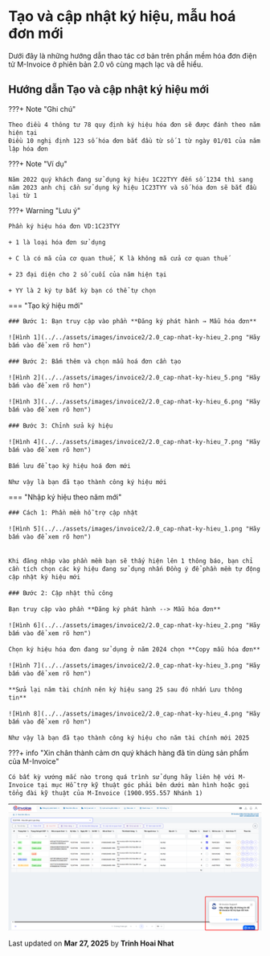 # **Tạo và cập nhật ký hiệu, mẫu hoá đơn mới**

Dưới đây là những hướng dẫn thao tác cơ bản trên phần mềm hóa đơn điện tử M-Invoice ở phiên bản 2.0 vô cùng mạch lạc và dễ hiểu.

## **Hướng dẫn Tạo và cập nhật ký hiệu mới**

???+ Note "Ghi chú"

    Theo điều 4 thông tư 78 quy định ký hiệu hóa đơn sẽ được đánh theo năm hiện tại
    Điều 10 nghị định 123 số hóa đơn bắt đầu từ số 1 từ ngày 01/01 của năm lập hóa đơn

???+ Note "Ví dụ"

    Năm 2022 quý khách đang sử dụng ký hiệu 1C22TYY đến số 1234 thì sang năm 2023 anh chị cần sử dụng ký hiệu 1C23TYY và số hóa đơn sẽ bắt đầu lại từ 1

???+ Warning "Lưu ý"

    Phần ký hiệu hóa đơn VD:1C23TYY

    + 1 là loại hóa đơn sử dụng

    + C là có mã của cơ quan thuế, K là không mã cửa cơ quan thuế

    + 23 đại diện cho 2 số cuối của năm hiện tại

    + YY là 2 ký tự bất kỳ bạn có thể tự chọn

=== "Tạo ký hiệu mới"

    ### Bước 1: Bạn truy cập vào phần **Đăng ký phát hành → Mẫu hóa đơn**

    ![Hình 1](../../assets/images/invoice2/2.0_cap-nhat-ky-hieu_2.png "Hãy bấm vào để xem rõ hơn")

    ### Bước 2: Bấm thêm và chọn mẫu hoá đơn cần tạo

    ![Hình 2](../../assets/images/invoice2/2.0_cap-nhat-ky-hieu_5.png "Hãy bấm vào để xem rõ hơn")

    ![Hình 3](../../assets/images/invoice2/2.0_cap-nhat-ky-hieu_6.png "Hãy bấm vào để xem rõ hơn")

    ### Bước 3: Chỉnh sửa ký hiệu

    ![Hình 4](../../assets/images/invoice2/2.0_cap-nhat-ky-hieu_7.png "Hãy bấm vào để xem rõ hơn")

    Bấm lưu để tạo ký hiệu hoá đơn mới

    Như vậy là bạn đã tạo thành công ký hiệu mới

=== "Nhập ký hiệu theo năm mới"

    ### Cách 1: Phần mềm hỗ trợ cập nhật

    ![Hình 5](../../assets/images/invoice2/2.0_cap-nhat-ky-hieu_1.png "Hãy bấm vào để xem rõ hơn")


    Khi đăng nhập vào phần mềm bạn sẽ thấy hiện lên 1 thông báo, bạn chỉ cần tích chọn các ký hiệu đang sử dụng nhấn Đồng ý để phần mềm tự động cập nhật ký hiệu mới

    ### Bước 2: Cập nhật thủ công

    Bạn truy cập vào phần **Đăng ký phát hành --> Mẫu hóa đơn**

    ![Hình 6](../../assets/images/invoice2/2.0_cap-nhat-ky-hieu_2.png "Hãy bấm vào để xem rõ hơn")

    Chọn ký hiệu hóa đơn đang sử dụng ở năm 2024 chọn **Copy mẫu hóa đơn**

    ![Hình 7](../../assets/images/invoice2/2.0_cap-nhat-ky-hieu_3.png "Hãy bấm vào để xem rõ hơn")

    **Sửa lại năm tài chính nên ký hiệu sang 25 sau đó nhấn Lưu thông tin**

    ![Hình 8](../../assets/images/invoice2/2.0_cap-nhat-ky-hieu_4.png "Hãy bấm vào để xem rõ hơn")

    Như vậy là bạn đã tạo thành công ký hiệu cho năm tài chính mới 2025

???+ info "Xin chân thành cảm ơn quý khách hàng đã tin dùng sản phẩm của M-Invoice"

    Có bất kỳ vướng mắc nào trong quá trình sử dụng hãy liên hệ với M-Invoice tại mục Hỗ trợ kỹ thuật góc phải bên dưới màn hình hoặc gọi tổng đài kỹ thuật của M-Invoice (1900.955.557 Nhánh 1)

![Hình 9](../../assets/images/invoice2/hotro.png "Hãy bấm vào để xem rõ hơn")

<div class="last-updated">Last updated on <strong>Mar 27, 2025</strong> by <strong>Trinh Hoai Nhat</strong></div>
